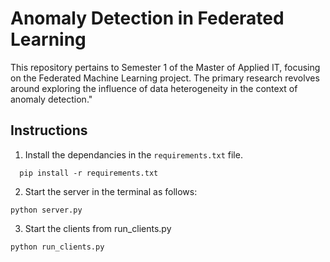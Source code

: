 # Anomaly Detection in Federated Learning

This repository pertains to Semester 1 of the Master of Applied IT, focusing on the Federated Machine Learning project. The primary research revolves around exploring the influence of data heterogeneity in the context of anomaly detection."

## Instructions
1. Install the dependancies in the `requirements.txt` file.
   
```
  pip install -r requirements.txt
```

2. Start the server in the terminal as follows:
```
python server.py
```

3. Start the clients from run_clients.py
```
python run_clients.py
```


